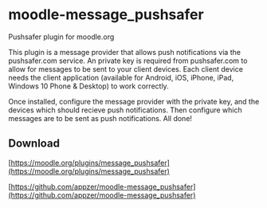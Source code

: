 # moodle-message_pushsafer
Pushsafer plugin for moodle.org

This plugin is a message provider that allows push notifications via the pushsafer.com service. An private key is required from pushsafer.com to allow for messages to be sent to your client devices. Each client device needs the client application (available for Android, iOS, iPhone, iPad, Windows 10 Phone & Desktop) to work correctly.

Once installed, configure the message provider with the private key, and the devices which should recieve push notifications. Then configure which messages are to be sent as push notifications. All done!

## Download
[https://moodle.org/plugins/message_pushsafer](https://moodle.org/plugins/message_pushsafer)

[https://github.com/appzer/moodle-message_pushsafer](https://github.com/appzer/moodle-message_pushsafer)
